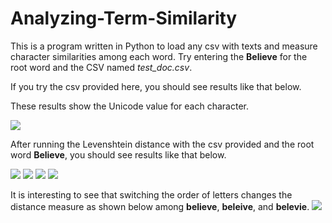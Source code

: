 # Analyzing-Term-Similarity
This is a program written in Python to load any csv with texts and measure character similarities among each word. Try entering the <strong>Believe</strong> for the root word and the CSV named <em>test_doc.csv</em>.

<p>If you try the csv provided here, you should see results like that below.</p>
<p>These results show the Unicode value for each character.</p>
<img src="https://raw.githubusercontent.com/JasonScottSchneider/Analyzing-Term-Similarity/master/documentation/results1.jpg" />
<p>After running the Levenshtein distance with the csv provided and the root word <strong>Believe</strong>, you should see results like that below.</p>
<img src="https://raw.githubusercontent.com/JasonScottSchneider/Analyzing-Term-Similarity/master/documentation/results2_1.jpg" />
<img src="https://raw.githubusercontent.com/JasonScottSchneider/Analyzing-Term-Similarity/master/documentation/results2_2.jpg" />
<img src="https://raw.githubusercontent.com/JasonScottSchneider/Analyzing-Term-Similarity/master/documentation/results2_3.jpg" />
<img src="https://raw.githubusercontent.com/JasonScottSchneider/Analyzing-Term-Similarity/master/documentation/results2_4.jpg" />
<p>It is interesting to see that switching the order of letters changes the distance measure as shown below among <strong>believe</strong>, <strong>beleive</strong>, and <strong>belevie</strong>.
<img src="https://raw.githubusercontent.com/JasonScottSchneider/Analyzing-Term-Similarity/master/documentation/results3.jpg" />
